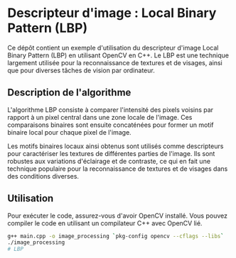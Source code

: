 # Descripteur d'image : Local Binary Pattern (LBP)

Ce dépôt contient un exemple d'utilisation du descripteur d'image Local Binary Pattern (LBP) en utilisant OpenCV en C++. Le LBP est une technique largement utilisée pour la reconnaissance de textures et de visages, ainsi que pour diverses tâches de vision par ordinateur.

## Description de l'algorithme

L'algorithme LBP consiste à comparer l'intensité des pixels voisins par rapport à un pixel central dans une zone locale de l'image. Ces comparaisons binaires sont ensuite concaténées pour former un motif binaire local pour chaque pixel de l'image.

Les motifs binaires locaux ainsi obtenus sont utilisés comme descripteurs pour caractériser les textures de différentes parties de l'image. Ils sont robustes aux variations d'éclairage et de contraste, ce qui en fait une technique populaire pour la reconnaissance de textures et de visages dans des conditions diverses.

## Utilisation

Pour exécuter le code, assurez-vous d'avoir OpenCV installé. Vous pouvez compiler le code en utilisant un compilateur C++ avec OpenCV lié.

```bash
g++ main.cpp -o image_processing `pkg-config opencv --cflags --libs`
./image_processing
# LBP
